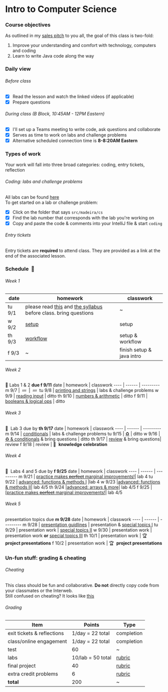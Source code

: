 # Intro to Computer Science

### Course objectives
As outlined in my [sales pitch](https://github.com/mrWallaceMadeira/SalesPitch) to you all, the goal of this class is two-fold:
  1. Improve your understanding and comfort with technology, computers and coding
  2. Learn to write Java code along the way

### Daily view
###### Before class
  - [x] Read the lesson and watch the linked videos (if applicable)
  - [x] Prepare questions 
###### During class (B Block, 10:45AM - 12PM Eastern)
  - [x] I'll set up a Teams meeting to write code, ask questions and collaborate
  - [x] Serves as time to work on labs and challenge problems
  - [x] Alternative scheduled connection time is **8-8:20AM Eastern** 

### Types of work
Your work will fall into three broad categories: coding, entry tickets, reflection
###### Coding: labs and challenge problems
All labs can be found [here](https://github.com/mrWallaceMadeira/Mod1Labs)\
To get started on a lab or challenge problem:
  - [x] Click on the folder that says `src/madeira/cs`
  - [x] Find the lab number that corresponds with the lab you're working on
  - [x] Copy and paste the code & comments into your IntelliJ file & start `coding`
###### Entry tickets
Entry tickets are **required** to attend class. They are provided as a link at the end of the associated lesson. 

### Schedule&nbsp; :date:

###### Week 1

date | homework | classwork
---- | ------ | ---------
tu 9/1 | please read [this](https://github.com/mrWallaceMadeira/salesPitch) and [the syllabus](https://github.com/mrWallaceMadeira/Mod1Syllabus) before class. bring questions| ~
w 9/2 | [setup](https://github.com/mrWallaceMadeira/setupGuide) | setup
th 9/3 | [workflow](https://github.com/mrWallaceMadeira/workflow) | setup & workflow
f 9/3 | ~ | finish setup & java intro
###### Week 2
:test_tube:&nbsp;Labs 1 & 2 **due f 9/11**
date | homework | classwork
---- | ------ | ---------
m 9/7 | &nbsp;:zzz:&nbsp; | &nbsp;:zzz:&nbsp;
tu 9/8 | [printing and strings](https://github.com/mrWallaceMadeira/printingAndStrings) | labs & challenge problems
w 9/9 | [reading input](https://github.com/mrWallaceMadeira/readingInput) | ditto
th 9/10 | [numbers & arithmetic](https://github.com/mrWallaceMadeira/arithmetic) | ditto
f 9/11 | [booleans & logical ops](https://github.com/mrWallaceMadeira/booleans) | ditto

###### Week 3
:test_tube:&nbsp; Lab 3 due by **th 9/17**
date | homework | classwork
---- | ------ | ---------
m 9/14 | [conditionals](https://github.com/mrWallaceMadeira/lesson9) | labs & challenge problems
tu 9/15 | [:recycle:](https://github.com/mrWallaceMadeira/lesson10) | ditto
w 9/16 | [:recycle: & conditionals](https://google.com) & bring questions | ditto
th 9/17 | [review](https://forms.office.com/Pages/ResponsePage.aspx?id=P9fbuiFvgkyZJ5ogeV5C0bXAAGShYuhAq0O_bKHZJnxUQklYTjdKUVlZNVY5VDFZRjJKS0haWVQ4OCQlQCN0PWcu) & bring questions| review
f 9/18 | review | :tada:&nbsp; **knowledge celebration**

###### Week 4
:test_tube:&nbsp; Labs 4 and 5 due by **f 9/25**
date | homework | classwork
---- | ------ | ---------
m 9/21 | [practice makes ~~perfect~~ marginal improvements!](https://github.com/mrWallaceMadeira/PracticeProblems)| lab 4
tu 9/22 | [advanced: functions & methods I](https://github.com/mrWallaceMadeira/functionsAndMethodsI) |lab 4
w 9/23 |[advanced: functions & methods II](https://github.com/mrWallaceMadeira/functionsAndMethodsII)| lab 4/5
th 9/24 |[advanced: arrays & more](https://github.com/mrWallaceMadeira/arraysAndMore)| lab 4/5
f 9/25 |[[practice makes ~~perfect~~ marginal improvements!](https://github.com/mrWallaceMadeira/PracticeProblems)| lab 4/5

###### Week 5
presentation topics due **m 9/28**
date | homework | classwork
---- | ------ | ---------
m 9/28 | [presentation guidlines](https://github.com/mrWallaceMadeira/presentationGuidelines) | presentation & [special topics I](https://github.com/mrWallaceMadeira/specialTopicsI)
tu 9/29 | presentation work | [special topics II](https://github.com/mrWallaceMadeira/specialTopicsII)
w 9/30 | presentation work | presentation work **or** [special topics III](https://github.com/mrWallaceMadeira/specialTopicsIII)
th 10/1 | presentation work | :trophy:&nbsp; **project presentations**
f 10/2 | presentation work | :trophy:&nbsp; **project presentations**

  
### Un-fun stuff: grading & cheating
 ###### Cheating
 This class should be fun and collaborative. **Do not** directly copy code from your classmates or the Interweb.  
 Still confused on cheating? It looks like [this](https://static01.nyt.com/images/2012/10/23/sports/YJPARMSTRONG1/YJPARMSTRONG1-superJumbo.jpg?quality=90&auto=webp)
 ###### Grading
 |Item|Points|Type|
 |---|------|-----|
 exit tickets & reflections|1/day = 22 total|completion
 class/online engagement|1/day = 22 total|completion
 test|60|~
 labs|10/lab = 50 total|[rubric](https://themadeiraschool-my.sharepoint.com/:w:/r/personal/pwallace_madeira_org/Documents/Intro%20to%20CS/mod1/admin/labRubric.docx?d=wd7d4b47f2a3e4082ba44a6866b77f548&csf=1&web=1&e=pcfa8L)
 final project|40|[rubric](https://themadeiraschool-my.sharepoint.com/:w:/r/personal/pwallace_madeira_org/Documents/Intro%20to%20CS/mod1/admin/labRubric.docx?d=wd7d4b47f2a3e4082ba44a6866b77f548&csf=1&web=1&e=pcfa8L)
 extra credit problems|6|[rubric](https://themadeiraschool-my.sharepoint.com/:w:/r/personal/pwallace_madeira_org/Documents/Intro%20to%20CS/mod1/admin/labRubric.docx?d=wd7d4b47f2a3e4082ba44a6866b77f548&csf=1&web=1&e=pcfa8L)
 **total**|200| ~
 
